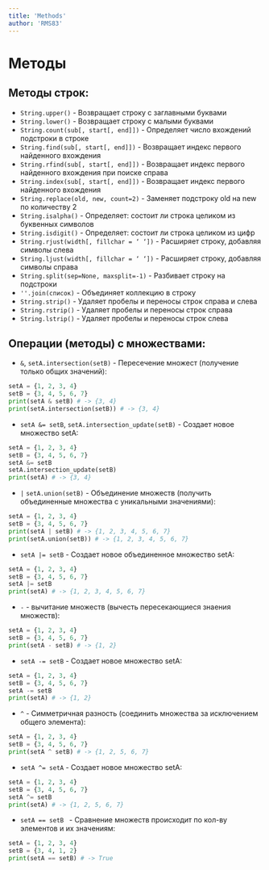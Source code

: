 ```yaml
---
title: 'Methods'
author: 'RMS83'
---
```


# Методы

## Методы строк:
* `String.upper()` - Возвращает строку с заглавными буквами
* `String.lower()` - Возвращает строку с малыми буквами
* `String.count(sub[, start[, end]])` - Определяет число вхождений подстроки в строке
* `String.find(sub[, start[, end]])` - Возвращает индекс первого найденного вхождения
* `String.rfind(sub[, start[, end]])` - Возвращает индекс первого найденного вхождения при поиске справа
* `String.index(sub[, start[, end]])` - Возвращает индекс первого найденного вхождения
* `String.replace(old, new, count=2)` - Заменяет подстроку old на new по количеству 2
* `String.isalpha()` - Определяет: состоит ли строка целиком из буквенных символов
* `String.isdigit()` - Определяет: состоит ли строка целиком из цифр
* `String.rjust(width[, fillchar = ‘ ‘])` - Расширяет строку, добавляя символы слева
* `String.ljust(width[, fillchar = ‘ ‘])` - Расширяет строку, добавляя символы справа
* `String.split(sep=None, maxsplit=-1)` - Разбивает строку на подстроки
* `''.join(список)` - Объединяет коллекцию в строку
* `String.strip()` - Удаляет пробелы и переносы строк справа и слева
* `String.rstrip()` - Удаляет пробелы и переносы строк справа
* `String.lstrip()` - Удаляет пробелы и переносы строк слева

## Операции (методы) с множествами:
* ` & `, `setA.intersection(setB)` - Пересечение множест (получение только общих значений):
```Python
setA = {1, 2, 3, 4}
setB = {3, 4, 5, 6, 7}
print(setA & setB) # -> {3, 4}
print(setA.intersection(setB)) # -> {3, 4}
```
* `setA &= setB`, `setA.intersection_update(setB)` - Cоздает новое множество setA:
```Python
setA = {1, 2, 3, 4}
setB = {3, 4, 5, 6, 7}
setA &= setB
setA.intersection_update(setB)
print(setA) # -> {3, 4}
```
* ` | ` `setA.union(setB)` - Объединение множеств (получить объединенные множества с уникальными значениями):
```Python
setA = {1, 2, 3, 4}
setB = {3, 4, 5, 6, 7}
print(setA | setB) # -> {1, 2, 3, 4, 5, 6, 7}
print(setA.union(setB)) # -> {1, 2, 3, 4, 5, 6, 7}
```
* `setA |= setB` - Cоздает новое объединенное множество setA:
```Python
setA = {1, 2, 3, 4}
setB = {3, 4, 5, 6, 7}
setA |= setB
print(setA) # -> {1, 2, 3, 4, 5, 6, 7}
```
* ` - ` - вычитание множеств (вычесть пересекающиеся знаения множеств):
```Python
setA = {1, 2, 3, 4}
setB = {3, 4, 5, 6, 7}
print(setA - setB) # -> {1, 2}
```
* `setA -= setB` - Cоздает новое множество setA:
```Python
setA = {1, 2, 3, 4}
setB = {3, 4, 5, 6, 7}
setA -= setB
print(setA) # -> {1, 2}
```
* ` ^ ` - Cимметричная разность (соединить множества за исключением общего элемента):
```Python
setA = {1, 2, 3, 4}
setB = {3, 4, 5, 6, 7}
print(setA ^ setB) # -> {1, 2, 5, 6, 7}
```
* `setA ^= setA` - Cоздает новое множество setA:
```Python
setA = {1, 2, 3, 4}
setB = {3, 4, 5, 6, 7}
setA ^= setB
print(setA) # -> {1, 2, 5, 6, 7}
```
* `setA == setB ` - Сравнение множеств происходит по кол-ву элементов и их значениям:
```Python
setA = {1, 2, 3, 4}
setB = {3, 4, 1, 2}
print(setA == setB) # -> True
```

